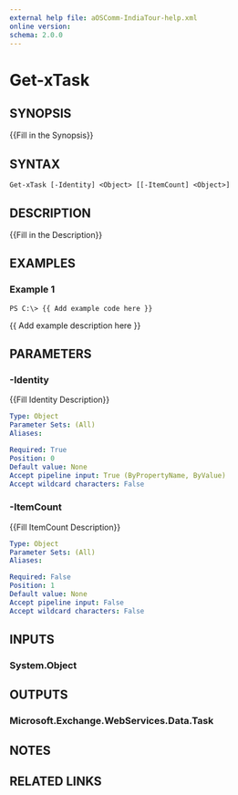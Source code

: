 ```yaml
---
external help file: aOSComm-IndiaTour-help.xml
online version: 
schema: 2.0.0
---
```


# Get-xTask

## SYNOPSIS
{{Fill in the Synopsis}}

## SYNTAX

```
Get-xTask [-Identity] <Object> [[-ItemCount] <Object>]
```

## DESCRIPTION
{{Fill in the Description}}

## EXAMPLES

### Example 1
```
PS C:\> {{ Add example code here }}
```

{{ Add example description here }}

## PARAMETERS

### -Identity
{{Fill Identity Description}}

```yaml
Type: Object
Parameter Sets: (All)
Aliases: 

Required: True
Position: 0
Default value: None
Accept pipeline input: True (ByPropertyName, ByValue)
Accept wildcard characters: False
```

### -ItemCount
{{Fill ItemCount Description}}

```yaml
Type: Object
Parameter Sets: (All)
Aliases: 

Required: False
Position: 1
Default value: None
Accept pipeline input: False
Accept wildcard characters: False
```

## INPUTS

### System.Object


## OUTPUTS

### Microsoft.Exchange.WebServices.Data.Task


## NOTES

## RELATED LINKS

